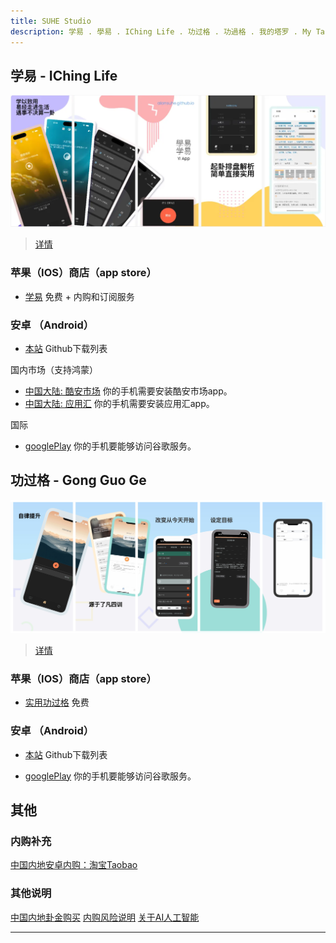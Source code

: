 ```yaml
---
title: SUHE Studio
description: 学易 . 學易 . IChing Life . 功过格 . 功過格 . 我的塔罗 . My Tarot
---
```


## 学易 - IChing Life
![og](/img/full.webp)

> [详情](yi)

### 苹果（IOS）商店（app store）
- [学易](https://apps.apple.com/app/id1533516434) 免费 + 内购和订阅服务

### 安卓 （Android）

- [本站](https://github.com/alansuhe/alansuhe.github.io/releases) Github下载列表

国内市场（支持鸿蒙）

- [中国大陆: 酷安市场](https://www.coolapk.com/apk/168854) 你的手机需要安装酷安市场app。
- [中国大陆: 应用汇](http://www.appchina.com/app/me.suhe.yi) 你的手机需要安装应用汇app。

国际
- [googlePlay](https://play.google.com/store/apps/details?id=me.suhe.yi) 你的手机要能够访问谷歌服务。

## 功过格 - Gong Guo Ge

![og](/img/ggg-banner-og.jpg)

> [详情](ggg)

### 苹果（IOS）商店（app store）

- [实用功过格](https://apps.apple.com/app/id6736358985) 免费

### 安卓 （Android）

- [本站](https://github.com/alansuhe/alansuhe.github.io/releases) Github下载列表

- [googlePlay](https://play.google.com/store/apps/details?id=me.suhe.ggg) 你的手机要能够访问谷歌服务。

## 其他

### 内购补充
[中国内地安卓内购：淘宝Taobao](https://i3cf4g4wrztdx9i5dsanog0wq1cfh96.taobao.com)

### 其他说明
[中国内地卦金购买](market/get-coin-cn.md)
[内购风险说明](market/iap-precautions.md)
[关于AI人工智能](market/ai-access.md)

--------